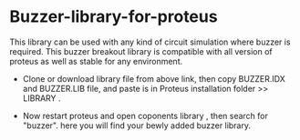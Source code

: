 # Buzzer-library-for-proteus

This library can be used with any kind of circuit simulation where buzzer is required. This buzzer breakout library is compatible with all version of proteus as well as stable for any environment.

* Clone or download library file from above link, then copy BUZZER.IDX and BUZZER.LIB file, and paste is in Proteus installation folder >> LIBRARY .

* Now restart proteus and open coponents library , then search for "buzzer". here you will find your bewly added buzzer library.
